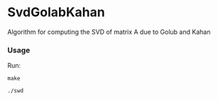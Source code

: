 # SvdGolabKahan
Algorithm for computing the SVD of matrix A due to Golub and Kahan

### Usage
Run:
```
make
```
```
./swd
```
